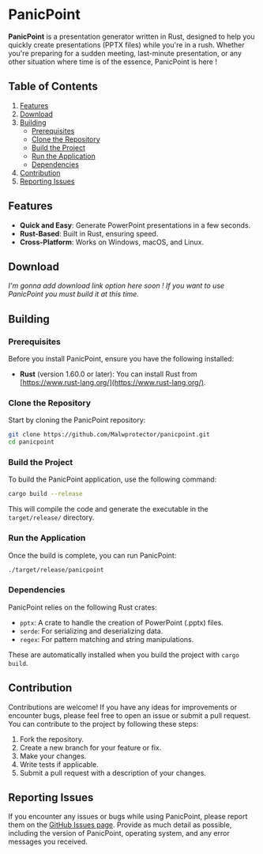 # PanicPoint

**PanicPoint** is a presentation generator written in Rust, designed to help you quickly create presentations (PPTX files) while you're in a rush. Whether you're preparing for a sudden meeting, last-minute presentation, or any other situation where time is of the essence, PanicPoint is here !

## Table of Contents

1. [Features](#features)
2. [Download](#download)
3. [Building](#building)
    - [Prerequisites](#prerequisites)
    - [Clone the Repository](#clone-the-repository)
    - [Build the Project](#build-the-project)
    - [Run the Application](#run-the-application)
    - [Dependencies](#dependencies)
4. [Contribution](#contribution)
5. [Reporting Issues](#reporting-issues)

## Features

- **Quick and Easy**: Generate PowerPoint presentations in a few seconds.
- **Rust-Based**: Built in Rust, ensuring speed.
- **Cross-Platform**: Works on Windows, macOS, and Linux.

## Download

_I'm gonna add download link option here soon ! If you want to use PanicPoint you must build it at this time._

## Building

### Prerequisites

Before you install PanicPoint, ensure you have the following installed:

- **Rust** (version 1.60.0 or later): You can install Rust from [https://www.rust-lang.org/](https://www.rust-lang.org/).

### Clone the Repository

Start by cloning the PanicPoint repository:

```bash
git clone https://github.com/Malwprotector/panicpoint.git
cd panicpoint
```

### Build the Project

To build the PanicPoint application, use the following command:

```bash
cargo build --release
```

This will compile the code and generate the executable in the `target/release/` directory.

### Run the Application

Once the build is complete, you can run PanicPoint:

```bash
./target/release/panicpoint
```

### Dependencies

PanicPoint relies on the following Rust crates:

- `pptx`: A crate to handle the creation of PowerPoint (.pptx) files.
- `serde`: For serializing and deserializing data.
- `regex`: For pattern matching and string manipulations.

These are automatically installed when you build the project with `cargo build`.

## Contribution

Contributions are welcome! If you have any ideas for improvements or encounter bugs, please feel free to open an issue or submit a pull request. You can contribute to the project by following these steps:

1. Fork the repository.
2. Create a new branch for your feature or fix.
3. Make your changes.
4. Write tests if applicable.
5. Submit a pull request with a description of your changes.

## Reporting Issues

If you encounter any issues or bugs while using PanicPoint, please report them on the [GitHub Issues page](https://github.com/Malwprotector/panicpoint/issues). Provide as much detail as possible, including the version of PanicPoint, operating system, and any error messages you received.